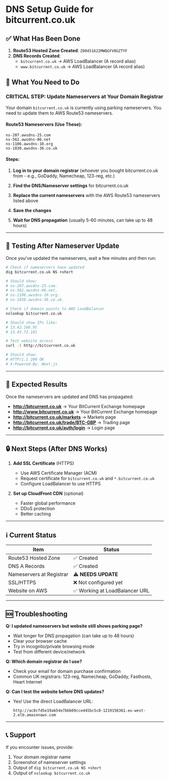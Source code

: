 # DNS Setup Guide for bitcurrent.co.uk

## ✅ What Has Been Done

1. **Route53 Hosted Zone Created**: `Z00451622MWQGFV0GZTYF`
2. **DNS Records Created**:
   - `bitcurrent.co.uk` → AWS LoadBalancer (A record alias)
   - `www.bitcurrent.co.uk` → AWS LoadBalancer (A record alias)

## 🔧 What You Need to Do

### **CRITICAL STEP: Update Nameservers at Your Domain Registrar**

Your domain `bitcurrent.co.uk` is currently using parking nameservers. You need to update them to AWS Route53 nameservers.

#### **Route53 Nameservers (Use These):**
```
ns-207.awsdns-25.com
ns-562.awsdns-06.net
ns-1106.awsdns-10.org
ns-1830.awsdns-36.co.uk
```

#### **Steps:**

1. **Log in to your domain registrar** (whoever you bought bitcurrent.co.uk from - e.g., GoDaddy, Namecheap, 123-reg, etc.)

2. **Find the DNS/Nameserver settings** for bitcurrent.co.uk

3. **Replace the current nameservers** with the AWS Route53 nameservers listed above

4. **Save the changes**

5. **Wait for DNS propagation** (usually 5-60 minutes, can take up to 48 hours)

---

## 🧪 Testing After Nameserver Update

Once you've updated the nameservers, wait a few minutes and then run:

```bash
# Check if nameservers have updated
dig bitcurrent.co.uk NS +short

# Should show:
# ns-207.awsdns-25.com.
# ns-562.awsdns-06.net.
# ns-1106.awsdns-10.org.
# ns-1830.awsdns-36.co.uk.
```

```bash
# Check if domain points to AWS LoadBalancer
nslookup bitcurrent.co.uk

# Should show IPs like:
# 13.42.168.95
# 13.43.72.181
```

```bash
# Test website access
curl -I http://bitcurrent.co.uk

# Should show:
# HTTP/1.1 200 OK
# X-Powered-By: Next.js
```

---

## 📱 Expected Results

Once the nameservers are updated and DNS has propagated:

- **http://bitcurrent.co.uk** → Your BitCurrent Exchange homepage
- **http://www.bitcurrent.co.uk** → Your BitCurrent Exchange homepage
- **http://bitcurrent.co.uk/markets** → Markets page
- **http://bitcurrent.co.uk/trade/BTC-GBP** → Trading page
- **http://bitcurrent.co.uk/auth/login** → Login page

---

## 🔒 Next Steps (After DNS Works)

1. **Add SSL Certificate** (HTTPS)
   - Use AWS Certificate Manager (ACM)
   - Request certificate for `bitcurrent.co.uk` and `*.bitcurrent.co.uk`
   - Configure LoadBalancer to use HTTPS

2. **Set up CloudFront CDN** (optional)
   - Faster global performance
   - DDoS protection
   - Better caching

---

## ℹ️ Current Status

| Item | Status |
|------|--------|
| Route53 Hosted Zone | ✅ Created |
| DNS A Records | ✅ Created |
| Nameservers at Registrar | ⚠️ **NEEDS UPDATE** |
| SSL/HTTPS | ❌ Not configured yet |
| Website on AWS | ✅ Working at LoadBalancer URL |

---

## 🆘 Troubleshooting

**Q: I updated nameservers but website still shows parking page?**
- Wait longer for DNS propagation (can take up to 48 hours)
- Clear your browser cache
- Try in incognito/private browsing mode
- Test from different device/network

**Q: Which domain registrar do I use?**
- Check your email for domain purchase confirmation
- Common UK registrars: 123-reg, Namecheap, GoDaddy, Fasthosts, Heart Internet

**Q: Can I test the website before DNS updates?**
- Yes! Use the direct LoadBalancer URL:
  ```
  http://ac8cfd5e19ab54e7bbb69cce445bc5c8-1219156361.eu-west-2.elb.amazonaws.com
  ```

---

## 📞 Support

If you encounter issues, provide:
1. Your domain registrar name
2. Screenshot of nameserver settings
3. Output of `dig bitcurrent.co.uk NS +short`
4. Output of `nslookup bitcurrent.co.uk`


